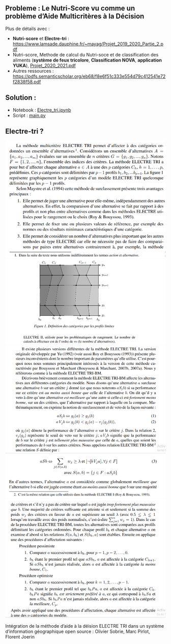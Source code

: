 ## Probleme : Le Nutri-Score vu comme un problème d’Aide Multicritères à la Décision  

Plus de détails avec :  
- **Nutri-score** et **Electre-tri** : https://www.lamsade.dauphine.fr/~mayag/Projet_2019_2020_Partie_2.pdf    
- Nutri-score, Methode de calcul du Nutri-soce et de classification des aliments (**système de feux tricolore**, **Classification NOVA**, **application YUKA**), [Projet_2020_2021.pdf ](Projet_2020_2021.pdf ) 
- Autres ressources : https://pdfs.semanticscholar.org/eb68/f8e6f51c333e554d79c412541e72f2838f58.pdf  

## Solution :
  - Notebook : [Electre_tri.ipynb](Electre_tri.ipynb)
  - Script : [main.py](main.py)


## Electre-tri ?

![1](images/1.png)
![2](images/2.png)
![3](images/3.png)
![4](images/4.png)
![5](images/5.png)

Intégration de la méthode d’aide à la déision ELECTRE TRI dans un système d’information géographique open source : Olivier Sobrie, Marc Pirlot, Florent Joerin